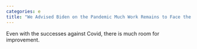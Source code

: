 ```yaml
---
categories: e
title: "We Advised Biden on the Pandemic Much Work Remains to Face the Next Crisis"
---
```

Even with the successes against Covid, there is much room for improvement.